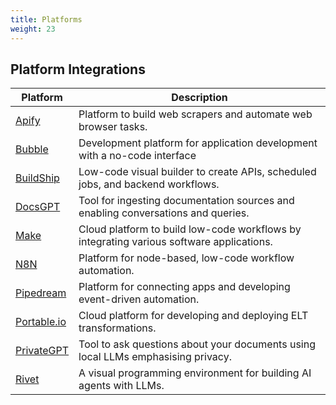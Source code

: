 ```yaml
---
title: Platforms
weight: 23
---
```


## Platform Integrations

| Platform                    | Description                                                                              |
| --------------------------- | ---------------------------------------------------------------------------------------- |
| [Apify](./apify/)           | Platform to build web scrapers and automate web browser tasks.                           |
| [Bubble](./bubble)          | Development platform for application development with a no-code interface                |
| [BuildShip](./buildship)    | Low-code visual builder to create APIs, scheduled jobs, and backend workflows.           |
| [DocsGPT](./docsgpt/)       | Tool for ingesting documentation sources and enabling conversations and queries.         |
| [Make](./make/)             | Cloud platform to build low-code workflows by integrating various software applications. |
| [N8N](./n8n/)               | Platform for node-based, low-code workflow automation.                                   |
| [Pipedream](./pipedream/)   | Platform for connecting apps and developing event-driven automation.                     |
| [Portable.io](./portable/)  | Cloud platform for developing and deploying ELT transformations.                         |
| [PrivateGPT](./privategpt/) | Tool to ask questions about your documents using local LLMs emphasising privacy.         |
| [Rivet](./rivet/)           | A visual programming environment for building AI agents with LLMs.                       |
